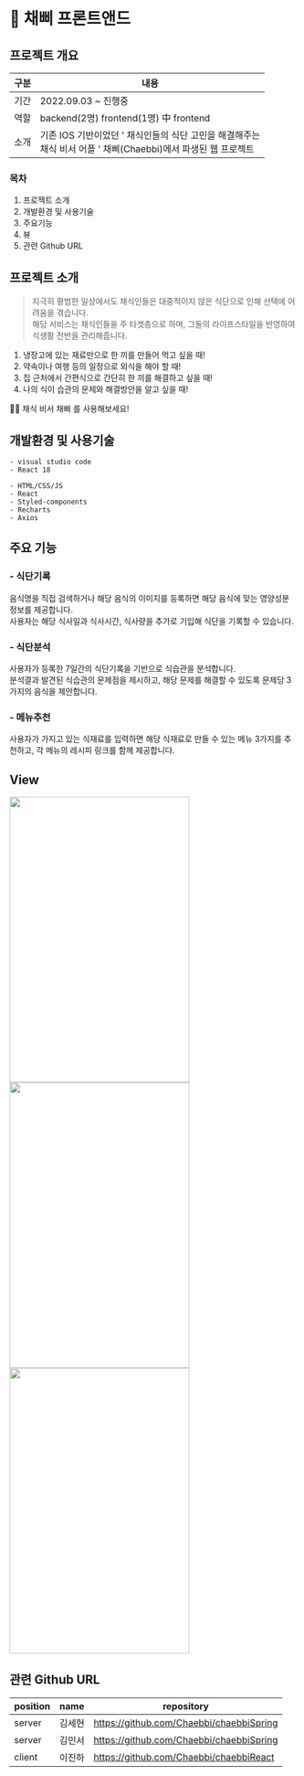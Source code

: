 # 🥙 채삐 프론트앤드
## 프로젝트 개요
| 구분 | 내용 |
|----|------|
| 기간 | 2022.09.03 ~ 진행중 |
|역할 | backend(2명) frontend(1명) 中 frontend |
| 소개 | 기존 IOS 기반이었던 ' 채식인들의 식단 고민을 해결해주는 <br/>채식 비서 어플 ' 채삐(Chaebbi)에서 파생된 웹 프로젝트 |

### 목차
1. 프로젝트 소개
2. 개발환경 및 사용기술
3. 주요기능
4. 뷰
5. 관련 Github URL

## 프로젝트 소개
>지극히 평범한 일상에서도 채식인들은 대중적이지 않은 식단으로 인해 선택에 어려움을 겪습니다.<br/>
>해당 서비스는 채식인들을 주 타겟층으로 하며, 그들의 라이프스타일을 반영하여 식생활 전반을 관리해줍니다.
1. 냉장고에 있는 재료만으로 한 끼를 만들어 먹고 싶을 때!
2. 약속이나 여행 등의 일정으로 외식을 해야 할 때!
3. 집 근처에서 간편식으로 간단히 한 끼를 해결하고 싶을 때!
4. 나의 식이 습관의 문제와 해결방안을 알고 싶을 때!

🙋🏻 채식 비서 채삐 를 사용해보세요!

## 개발환경 및 사용기술
````
- visual studio code
- React 18

- HTML/CSS/JS
- React
- Styled-components
- Recharts 
- Axios
````

## 주요 기능
### - 식단기록
음식명을 직접 검색하거나 해당 음식의 이미지를 등록하면 해당 음식에 맞는 영양성분 정보를 제공합니다.<br/>
사용자는 해당 식사일과 식사시간, 식사량을 추가로 기입해 식단을 기록할 수 있습니다.
### - 식단분석
사용자가 등록한 7일간의 식단기록을 기반으로 식습관을 분석합니다. <br/>
분석결과 발견된 식습관의 문제점을 제시하고, 해당 문제를 해결할 수 있도록 문제당 3가지의 음식을 제안합니다.
### - 메뉴추천
사용자가 가지고 있는 식재료를 입력하면 해당 식재료로 만들 수 있는 메뉴 3가지를 추천하고, 각 메뉴의 레시피 링크를 함께 제공합니다.

## View
<p>
<img src="https://user-images.githubusercontent.com/90168078/198579612-94ec757e-a830-409a-a246-2bb8887a03b3.PNG" width="315" height="500"/>
<img src="https://user-images.githubusercontent.com/90168078/198581508-5b71fb14-4a2e-4d83-adf4-71814cec4d3d.jpg" width="315" height="500"/>
<img src="https://user-images.githubusercontent.com/90168078/198581857-9e15871c-5eb5-4f55-ace3-cf066208e607.jpg" width="315" height="500"/>
</p>

## 관련 Github URL
|position|name|repository|
|--------|----|----------|
|server|김세현|https://github.com/Chaebbi/chaebbiSpring|
|server|김민서|https://github.com/Chaebbi/chaebbiSpring|
|client|이진하|https://github.com/Chaebbi/chaebbiReact|
